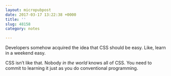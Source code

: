```yaml
---
layout: micropubpost
date: 2017-03-17 13:22:38 +0000
title: ''
slug: 48158
category: notes

---
```

Developers somehow acquired the idea that CSS should be easy. Like, learn in a weekend easy.

CSS isn’t like that. Nobody *in the world* knows all of CSS. You need to commit to learning it just as you do conventional programming.
